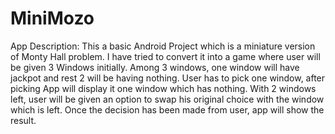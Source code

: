# MiniMozo

App Description:
This a basic Android Project which is a miniature version of Monty Hall problem. I have tried to convert it into a game
where user will be given 3 Windows initially. Among 3 windows, one window will have jackpot and rest 2 will be having nothing.
User has to pick one window, after picking App will display it one window which has nothing. With 2 windows left, user will be
given an option to swap his original choice with the window which is left. Once the decision has been made from user, app will
show the result.
